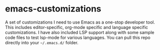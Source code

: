 # emacs-customizations
A set of customizations I need to use Emacs as a one-stop developer tool. This includes editor-specific, org-mode specific and language specific customizations. I have also included LSP support along with some sample code files to test lsp-mode for various languages. You can pull this repo directly into your `~/.emacs.d/` folder.

